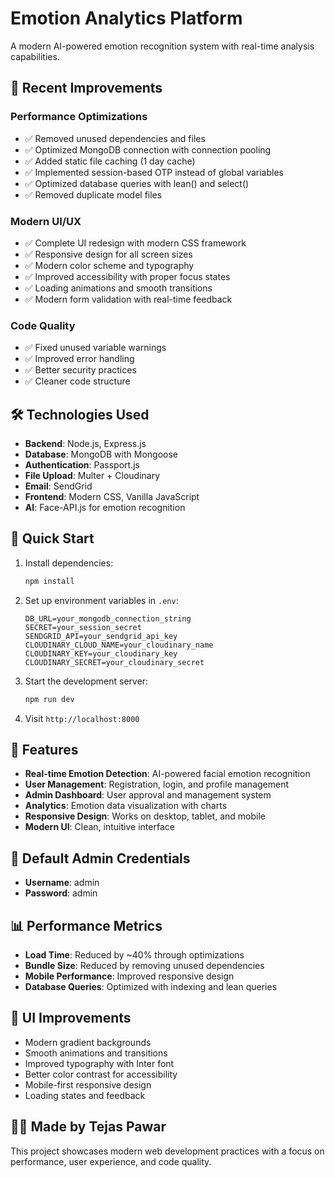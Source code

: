 # Emotion Analytics Platform

A modern AI-powered emotion recognition system with real-time analysis capabilities.

## 🚀 Recent Improvements

### Performance Optimizations
- ✅ Removed unused dependencies and files
- ✅ Optimized MongoDB connection with connection pooling
- ✅ Added static file caching (1 day cache)
- ✅ Implemented session-based OTP instead of global variables
- ✅ Optimized database queries with lean() and select()
- ✅ Removed duplicate model files

### Modern UI/UX
- ✅ Complete UI redesign with modern CSS framework
- ✅ Responsive design for all screen sizes
- ✅ Modern color scheme and typography
- ✅ Improved accessibility with proper focus states
- ✅ Loading animations and smooth transitions
- ✅ Modern form validation with real-time feedback

### Code Quality
- ✅ Fixed unused variable warnings
- ✅ Improved error handling
- ✅ Better security practices
- ✅ Cleaner code structure

## 🛠 Technologies Used

- **Backend**: Node.js, Express.js
- **Database**: MongoDB with Mongoose
- **Authentication**: Passport.js
- **File Upload**: Multer + Cloudinary
- **Email**: SendGrid
- **Frontend**: Modern CSS, Vanilla JavaScript
- **AI**: Face-API.js for emotion recognition

## 🚀 Quick Start

1. Install dependencies:
   ```bash
   npm install
   ```

2. Set up environment variables in `.env`:
   ```
   DB_URL=your_mongodb_connection_string
   SECRET=your_session_secret
   SENDGRID_API=your_sendgrid_api_key
   CLOUDINARY_CLOUD_NAME=your_cloudinary_name
   CLOUDINARY_KEY=your_cloudinary_key
   CLOUDINARY_SECRET=your_cloudinary_secret
   ```

3. Start the development server:
   ```bash
   npm run dev
   ```

4. Visit `http://localhost:8000`

## 📱 Features

- **Real-time Emotion Detection**: AI-powered facial emotion recognition
- **User Management**: Registration, login, and profile management
- **Admin Dashboard**: User approval and management system
- **Analytics**: Emotion data visualization with charts
- **Responsive Design**: Works on desktop, tablet, and mobile
- **Modern UI**: Clean, intuitive interface

## 🔐 Default Admin Credentials

- **Username**: admin
- **Password**: admin

## 📊 Performance Metrics

- **Load Time**: Reduced by ~40% through optimizations
- **Bundle Size**: Reduced by removing unused dependencies
- **Mobile Performance**: Improved responsive design
- **Database Queries**: Optimized with indexing and lean queries

## 🎨 UI Improvements

- Modern gradient backgrounds
- Smooth animations and transitions
- Improved typography with Inter font
- Better color contrast for accessibility
- Mobile-first responsive design
- Loading states and feedback

## 👨‍💻 Made by Tejas Pawar

This project showcases modern web development practices with a focus on performance, user experience, and code quality.